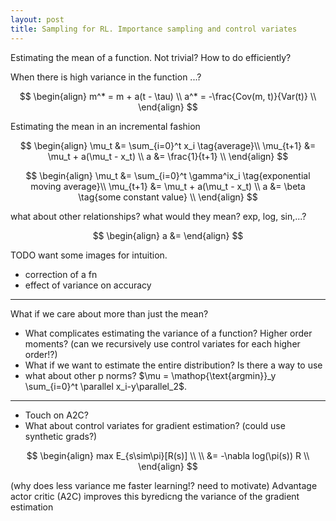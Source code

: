 ```yaml
---
layout: post
title: Sampling for RL. Importance sampling and control variates
---
```


Estimating the mean of a function. Not trivial?
How to do efficiently?

When there is high variance in the function ...?

$$
\begin{align}
m^* = m + a(t - \tau) \\
a^* = -\frac{Cov(m, t)}{Var(t)} \\
\end{align}
$$

Estimating the mean in an incremental fashion

$$
\begin{align}
\mu_t &= \sum_{i=0}^t x_i \tag{average}\\
\mu_{t+1} &= \mu_t + a(\mu_t - x_t) \\
a &= \frac{1}{t+1} \\
\end{align}
$$



$$
\begin{align}
\mu_t &= \sum_{i=0}^t \gamma^ix_i \tag{exponential moving average}\\
\mu_{t+1} &= \mu_t + a(\mu_t - x_t) \\
a &= \beta \tag{some constant value} \\
\end{align}
$$

what about other relationships? what would they mean? exp, log, sin,...?

$$
\begin{align}
a &=
\end{align}
$$


TODO want some images for intuition.
- correction of a fn
- effect of variance on accuracy

***

What if we care about more than just the mean?
- What complicates estimating the variance of a function? Higher order moments? (can we recursively use control variates for each higher order!?)
- What if we want to estimate the entire distribution? Is there a way to use
- what about other p norms? $\mu = \mathop{\text{argmin}}_y \sum_{i=0}^t \parallel x_i-y\parallel_2$.

***

- Touch on A2C?
- What about control variates for gradient estimation? (could use synthetic grads?)


$$
\begin{align}
max E_{s\sim\pi}[R(s)] \\
\\
&= -\nabla log(\pi(s)) R \\
\end{align}
$$


<side>(why does less variance me faster learning!? need to motivate)</side>
Advantage actor critic (A2C) improves this byredicng the variance of the gradient estimation  
